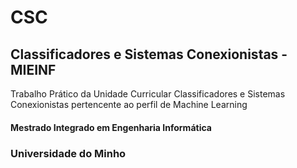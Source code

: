 # CSC

## Classificadores e Sistemas Conexionistas - MIEINF

Trabalho Prático da Unidade Curricular Classificadores e Sistemas Conexionistas pertencente ao perfil de Machine Learning

#### Mestrado Integrado em Engenharia Informática 

### Universidade do Minho
